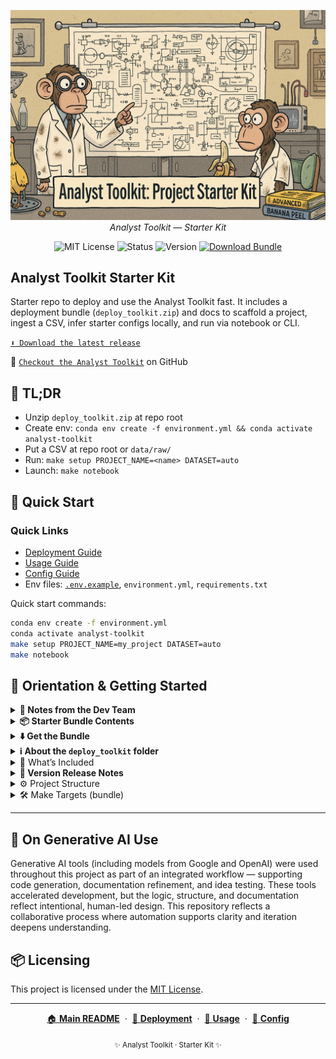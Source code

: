 <p align="center">
  <img src="repo_img/starterkit_banner.png" width="1000"/>
  <br>
  <em>Analyst Toolkit — Starter Kit</em>
</p>

<p align="center">
  <img alt="MIT License" src="https://img.shields.io/badge/license-MIT-blue">
  <img alt="Status" src="https://img.shields.io/badge/status-active-brightgreen">
  <img alt="Version" src="https://img.shields.io/badge/version-v0.2.1-blueviolet">
  <a href="https://github.com/G-Schumacher44/analyst_toolkit_starter_kit/releases/latest/download/deploy_toolkit.zip">
    <img alt="Download Bundle" src="https://img.shields.io/badge/download-deploy__toolkit.zip-blue?logo=github">
  </a>
  
</p>

## Analyst Toolkit Starter Kit

Starter repo to deploy and use the Analyst Toolkit fast. It includes a deployment bundle (`deploy_toolkit.zip`) and docs to scaffold a project, ingest a CSV, infer starter configs locally, and run via notebook or CLI.

[`⬇️ Download the latest release`](https://github.com/G-Schumacher44/analyst_toolkit_starter_kit/releases/latest/download/deploy_toolkit.zip)

👀 [`Checkout the Analyst Toolkit`](https://github.com/G-Schumacher44/analyst_toolkit) on GitHub

## 🧩 TL;DR

- Unzip `deploy_toolkit.zip` at repo root
- Create env: `conda env create -f environment.yml && conda activate analyst-toolkit`
- Put a CSV at repo root or `data/raw/`
- Run: `make setup PROJECT_NAME=<name> DATASET=auto`
- Launch: `make notebook`

## 🧭 Quick Start

### Quick Links

- [Deployment Guide](tool_kit_resources/deployment_guide.md)
- [Usage Guide](tool_kit_resources/usage_guide.md)
- [Config Guide](tool_kit_resources/config_guide.md)
- Env files: [`.env.example`](../.env.example), `environment.yml`, `requirements.txt`

Quick start commands:
```bash
conda env create -f environment.yml
conda activate analyst-toolkit
make setup PROJECT_NAME=my_project DATASET=auto
make notebook
```
## 🧭 Orientation & Getting Started

<details>
<summary><strong>🧠 Notes from the Dev Team</strong></summary>

This starter kit focuses on fast, reproducible setup. It does not include the full source for the Analyst Toolkit — that is installed as a dependency (see `environment.yml` / `requirements.txt`). The deployment bundle scaffolds folders, wires your dataset, and generates suggested configs locally (privacy‑safe) so you can run the notebook‑first workflow immediately.
</details>

<details>
<summary><strong>📦 Starter Bundle Contents</strong></summary>

Inside `deploy_toolkit.zip` (after unzipping at repo root):
- `Makefile` — setup, wire data, configs, notebook, package
- `templates/` — config, env, VS Code, and notebook templates
- `scripts/bootstrap.sh` — notebook‑first bootstrapper
- `tool_kit_resources/` — local docs
</details>

<details>
<summary><strong>⬇️ Get the Bundle</strong></summary>

- One‑click download (latest):
  https://github.com/G-Schumacher44/analyst_toolkit_starter_kit/releases/latest/download/deploy_toolkit.zip

- Or view Releases page:
  https://github.com/G-Schumacher44/analyst_toolkit_starter_kit/releases/latest

- Or download the workflow artifact (deploy_bundle) from Actions:
  https://github.com/G-Schumacher44/analyst_toolkit_starter_kit/actions/workflows/release-bundle.yml
  (open the latest successful run and download the artifact)

  - Or build locally: `make -f deploy_toolkit/Makefile package`

</details>

<details>
<summary><strong>ℹ️ About the <code>deploy_toolkit</code> folder</strong></summary>

The <code>deploy_toolkit/</code> folder in this repo is the versioned source/sample of the deployment bundle. When you unzip the bundle into your own project, Git ignores the entire <code>deploy_toolkit/</code> folder (and zip files) by default, so you can leave it in place without cluttering your repo.

To rebuild the bundle locally from this repo:

```bash
make -f deploy_toolkit/Makefile package
```

This produces `deploy_bundle.zip` at repo root, containing only the `deploy_toolkit/` folder (templates, scripts, Makefile). In GitHub Releases this is renamed to `deploy_toolkit.zip`.
</details>

<details>
<summary>📐 What’s Included</summary>

- `deploy_toolkit.zip` — deployment bundle (see above)
- `tool_kit_resources/` — guides (deployment, usage, config, notebooks)
- `environment.yml` / `requirements.txt` — reproducible env
- `.env.example` — template env variables
- `repo_img/` — repo images used in docs
- `LICENSE`, `README.md`
</details>

<details>
<summary><strong>🫆 Version Release Notes</strong></summary>

v0.2.5
- Canonical Makefile in bundle: `deploy_toolkit/Makefile` (removed `Makefile_master`)
- New one-liner target: `project` (alias of `setup`)
- Root delegator template auto-copied during setup (plain `make` works after first run)
- Packaging: zip includes only `deploy_toolkit/`; excludes generated scaffolds and `.DS_Store`
- Docs aligned: updated guides, fixed image paths, first-run commands use `-f deploy_toolkit/Makefile`
- CI release keeps asset named `deploy_toolkit.zip`

v0.2.3 * v0.2.4
- bug fixes in workflow and artifact generation
- documentation updates
- *fixed artifact downloads*
  
v0.2.1
- Cross-platform packaging (Python-based; no external zip needed)
- Windows support: `setup.cmd`, `py -3` fallback, Git Bash guidance
- Root `Makefile` delegator; direct `-f Makefile_master` fallback in docs
- `.gitignore` ignores `deploy_toolkit/` and zips by default
- Release workflow attaches `deploy_toolkit.zip` to tagged releases

v0.2.0
- First public Starter Kit
- Deployment bundle + docs consolidation
- Image/link fixes; safe defaults via `.env.example`
</details>

<details>
<summary>⚙️ Project Structure</summary>

```
analyst_toolkit_starter_kit/
├── deploy_toolkit.zip           # Deployment bundle
├── environment.yml              # Conda environment (analyst-toolkit)
├── requirements.txt             # Pip alternative
├── .env.example                 # Template env vars
├── tool_kit_resources/          # Local guides
├── repo_img/                    # Repo images
├── LICENSE
└── README.md
```

</details>

<details>

<summary>🛠️ Make Targets (bundle)</summary>

Common targets after unzipping `deploy_toolkit.zip`:
- `make setup PROJECT_NAME=<name> DATASET=auto|prompt|/path.csv`
- `make wire-data DATASET=auto|prompt|/path.csv`
- `make configs INPUT=data/raw/your.csv`
- `make notebook`
- `make package`

</details>

___

## 🤝 On Generative AI Use

Generative AI tools (including models from Google and OpenAI) were used throughout this project as part of an integrated workflow — supporting code generation, documentation refinement, and idea testing. These tools accelerated development, but the logic, structure, and documentation reflect intentional, human-led design. This repository reflects a collaborative process where automation supports clarity and iteration deepens understanding.


## 📦 Licensing

This project is licensed under the [MIT License](LICENSE).

---

<p align="center">
  <a href="README.md">🏠 <b>Main README</b></a>
  &nbsp;·&nbsp;
  <a href="tool_kit_resources/deployment_guide.md">🚀 <b>Deployment</b></a>
  &nbsp;·&nbsp;
  <a href="tool_kit_resources/usage_guide.md">📘 <b>Usage</b></a>
  &nbsp;·&nbsp;
  <a href="tool_kit_resources/config_guide.md">🧭 <b>Config</b></a>
</p>

<p align="center">
  <sub>✨ Analyst Toolkit · Starter Kit ✨</sub>
</p>
